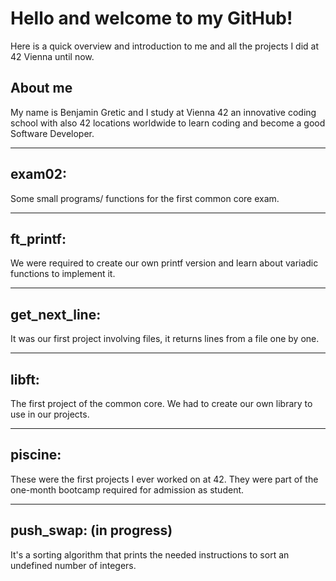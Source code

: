 # Hello and welcome to my GitHub!

Here is a quick overview and introduction to me and all the
projects I did at 42 Vienna until now.

## About me

My name is Benjamin Gretic and I study at Vienna 42 an innovative
coding school with also 42 locations worldwide to learn coding and 
become a good Software Developer.

-----------------------------------------------------------------

## exam02:

Some small programs/ functions for the first common core exam.

-----------------------------------------------------------------

## ft_printf:

We were required to create our own printf version and learn
about variadic functions to implement it.

-----------------------------------------------------------------

## get_next_line:

It was our first project involving files, it returns lines from a file
one by one.

-----------------------------------------------------------------

## libft:

The first project of the common core. We had to create our own
library to use in our projects.

-----------------------------------------------------------------

## piscine:

These were the first projects I ever worked on at 42. They were
part of the one-month bootcamp required for admission as
student.

-----------------------------------------------------------------

## push_swap: (in progress)

It's a sorting algorithm that prints the needed instructions to
sort an undefined number of integers.